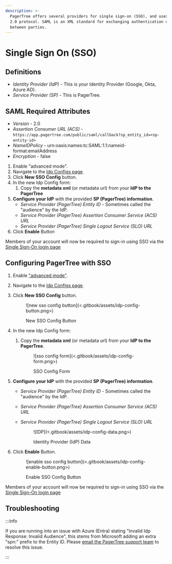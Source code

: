 ```yaml
---
description: >-
  PagerTree offers several providers for single sign-on (SSO), and uses the SAML
  2.0 protocol. SAML is an XML standard for exchanging authentication data
  between parties.
---
```


# Single Sign On (SSO)

## Definitions

* _Identity Provider (IdP)_ - This is your Identity Provider (Google, Okta, Azure AD).
* _Service Provider (SP)_ - This is PagerTree.

## SAML Required Attributes

* _Version_ - 2.0
* _Assertion Consumer URL (ACS)_ - `https://app.pagertree.com/public/saml/callback?sp_entity_id=<sp-entity-id>`
* _NameIDPolicy_ - urn:oasis:names:tc:SAML:1.1:nameid-format:emailAddress
* _Encryption_ - false

1. Enable "advanced mode".
2. Navigate to the [Idp Configs page](https://app.pagertree.com/single\_sign\_on\_configs).
3. Click **New SSO Config** button.
4. In the new Idp Config form:
   1. Copy the **metadata xml** (or metadata url) from your **IdP to the PagerTree**
5. **Configure your IdP** with the provided **SP (PagerTree) information**.
   * _Service Provider (PagerTree) Entity ID_ - Sometimes called the "audience" by the IdP.
   * _Service Provider (PagerTree) Assertion Consumer Service (ACS) URL_
   * _Service Provider (PagerTree) Single Logout Service (SLO) URL_
6. Click **Enable** Button

Members of your account will now be required to sign-in using SSO via the [Single Sign-On login page](https://app.pagertree.com/sso)

## Configuring PagerTree with SSO

1. Enable ["advanced mode"](https://docs.pagertree.com/knowledge-base/users#advanced-mode).
2. Navigate to the [Idp Configs page](https://app.pagertree.com/single\_sign\_on\_configs).
3.  Click **New SSO Config** button.

    <figure>![new sso config button](<.gitbook/assets/idp-config-button.png>)<figcaption><p>New SSO Config Button</p></figcaption></figure>
4. In the new Idp Config form:
   1.  Copy the **metadata xml** (or metadata url) from your **IdP to the PagerTree**.

       <figure>![sso config form](<.gitbook/assets/idp-config-form.png>)<figcaption><p>SSO Config Form</p></figcaption></figure>
5. **Configure your IdP** with the provided **SP (PagerTree) information**.
   * _Service Provider (PagerTree) Entity ID_ - Sometimes called the "audience" by the IdP.
   * _Service Provider (PagerTree) Assertion Consumer Service (ACS) URL_
   *   _Service Provider (PagerTree) Single Logout Service (SLO) URL_

       <figure>![IDP](<.gitbook/assets/idp-config-data.png>)<figcaption><p>Identity Provider (IdP) Data</p></figcaption></figure>
6.  Click **Enable** Button.

    <figure>![enable sso config button](<.gitbook/assets/idp-config-enable-button.png>)<figcaption><p>Enable SSO Config Button</p></figcaption></figure>

Members of your account will now be required to sign-in using SSO via the [Single Sign-On login page](https://app.pagertree.com/sso)

## Troubleshooting

:::info

If you are running into an issue with Azure (Entra) stating "Invalid Idp Response: Invalid Audience", this stems from Microsoft adding an extra "spn:" prefix to the Entity ID. Please [email the PagerTree support team](mailto:support@pagertree.com) to resolve this issue.

:::
